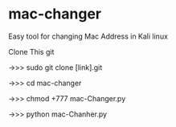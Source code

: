 # mac-changer
Easy tool for changing Mac Address in Kali linux




Clone This git 

->>> sudo git clone [link].git

->>> cd mac-changer

->>> chmod +777 mac-Changer.py

->>> python mac-Chanher.py
